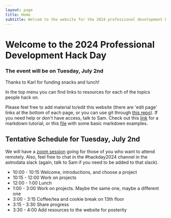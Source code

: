 ```yaml
---
layout: page
title: Home
subtitle: Welcom to the website for the 2024 professional development hack day
---
```


# Welcome to the 2024 Professional Development Hack Day
### The event will be on Tuesday, July 2nd
Thanks to Karl for funding snacks and lunch!

In the top menu you can find links to resources for each of the topics people hack on.

Please feel free to add material to/edit this website (there are 'edit page' links at the bottom of each page, or you can use git through [this repo](https://github.com/OttoStruve/profDevHackDay2024)). If you need help or don't have access, talk to Sam. Check out this [link](https://www.markdowntutorial.com/) for a markdown tutorial, or this [file](https://github.com/OttoStruve/profDevHackDay2024/blob/master/_posts/2020-02-28-sample-markdown.md?plain=1) with some basic markdown examples.

## Tentative Schedule for Tuesday, July 2nd
We will have a [zoom session](https://utexas.zoom.us/j/96008337325) going for those of you who want to attend remotely. Also, feel free to chat in the #hackday2024 channel in the astrodata slack (again, talk to Sam if you need to be added to that slack).
- 10:00 - 10:15 Welcome, introductions, and choose a project
- 10:15 - 12:00 Work on projects
- 12:00 - 1:00 Lunch
- 1:00 - 3:00 Work on projects. Maybe the same one, maybe a different one
- 3:00 - 3:15 Coffee/tea and cookie break on 13th floor
- 3:15 - 3:30 Share progress
- 3:30 - 4:00 Add resources to the website for posterity
